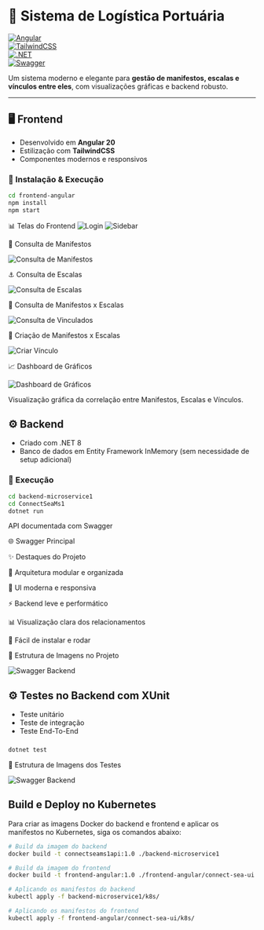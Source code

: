# 🚢 Sistema de Logística Portuária  

[![Angular](https://img.shields.io/badge/Angular-20-DD0031?logo=angular&logoColor=white)](https://angular.io/)  
[![TailwindCSS](https://img.shields.io/badge/TailwindCSS-3-38B2AC?logo=tailwind-css&logoColor=white)](https://tailwindcss.com/)  
[![.NET](https://img.shields.io/badge/.NET-8-512BD4?logo=dotnet&logoColor=white)](https://dotnet.microsoft.com/)  
[![Swagger](https://img.shields.io/badge/Swagger-UI-85EA2D?logo=swagger&logoColor=black)](https://swagger.io/)  

Um sistema moderno e elegante para **gestão de manifestos, escalas e vínculos entre eles**, com visualizações gráficas e backend robusto.  

---

## 🖥️ Frontend

- Desenvolvido em **Angular 20**  
- Estilização com **TailwindCSS**  
- Componentes modernos e responsivos  

### 🔧 Instalação & Execução

```bash
cd frontend-angular
npm install
npm start
```

📊 Telas do Frontend
![Login](./login.png)
![Sidebar](./sidebar.png)

📄 Consulta de Manifestos

![Consulta de Manifestos](./consulta-manifestos.png)

⚓ Consulta de Escalas

![Consulta de Escalas](./consulta-escalas.png)

🔗 Consulta de Manifestos x Escalas

![Consulta de Vinculados](./consulta-vinculados.png)

🔗 Criação de Manifestos x Escalas

![Criar Vínculo](./criar-vinculo.png)

📈 Dashboard de Gráficos

![Dashboard de Gráficos](./dashboard-graficos.png)

Visualização gráfica da correlação entre Manifestos, Escalas e Vínculos.


## ⚙️ Backend

- Criado com .NET 8
- Banco de dados em Entity Framework InMemory (sem necessidade de setup adicional)

### 🔧 Execução

```bash
cd backend-microservice1
cd ConnectSeaMs1
dotnet run
```

API documentada com Swagger

🌐 Swagger Principal

✨ Destaques do Projeto

🧩 Arquitetura modular e organizada

🎨 UI moderna e responsiva

⚡ Backend leve e performático

📊 Visualização clara dos relacionamentos

🚀 Fácil de instalar e rodar

📌 Estrutura de Imagens no Projeto

![Swagger Backend](./swagger-backend.png)

## ⚙️ Testes no Backend com XUnit

- Teste unitário
- Teste de integração
- Teste End-To-End

###

```bash
dotnet test
```
📌 Estrutura de Imagens dos Testes

![Swagger Backend](./testes.png)

## Build e Deploy no Kubernetes

Para criar as imagens Docker do backend e frontend e aplicar os manifestos no Kubernetes, siga os comandos abaixo:

```bash
# Build da imagem do backend
docker build -t connectseams1api:1.0 ./backend-microservice1

# Build da imagem do frontend
docker build -t frontend-angular:1.0 ./frontend-angular/connect-sea-ui

# Aplicando os manifestos do backend
kubectl apply -f backend-microservice1/k8s/

# Aplicando os manifestos do frontend
kubectl apply -f frontend-angular/connect-sea-ui/k8s/